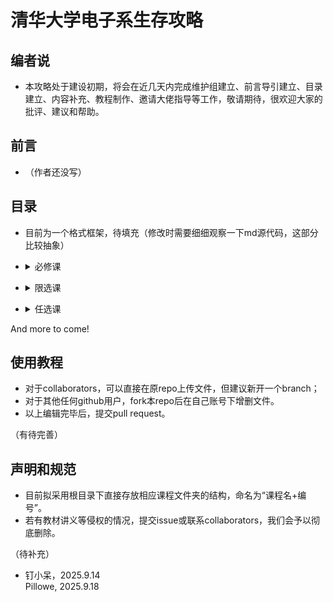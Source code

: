 # 清华大学电子系生存攻略
## 编者说
- 本攻略处于建设初期，将会在近几天内完成维护组建立、前言导引建立、目录建立、内容补充、教程制作、邀请大佬指导等工作，敬请期待，很欢迎大家的批评、建议和帮助。
## 前言
- （作者还没写）
## 目录

- 目前为一个格式框架，待填充（修改时需要细细观察一下md源代码，这部分比较抽象）

- <details>
  <summary>必修课</summary>

  - 高等微积分（1）

</details>

- <details>
  <summary>限选课</summary>

  - ~~暂无~~


</details>

- <details>
  <summary>任选课</summary>
  
  - <details><summary>通识课</summary>
    
    - aa
    - bb
  
  - <details><summary>科学类</summary>
    
    - aa
    - bb
    </details>

  - <details><summary>人文类</summary>

      - aa
      - bb
    </details>
  
  </details>
</details>




And more to come!

## 使用教程
- 对于collaborators，可以直接在原repo上传文件，但建议新开一个branch；
- 对于其他任何github用户，fork本repo后在自己账号下增删文件。
- 以上编辑完毕后，提交pull request。

（有待完善）
## 声明和规范
- 目前拟采用根目录下直接存放相应课程文件夹的结构，命名为“课程名+编号”。
- 若有教材讲义等侵权的情况，提交issue或联系collaborators，我们会予以彻底删除。

（待补充）  

- 钉小呆，2025.9.14  
Pillowe, 2025.9.18
